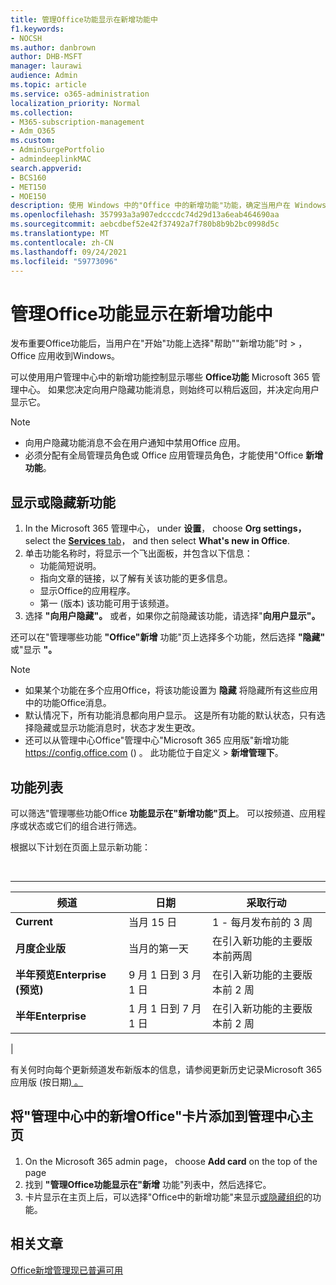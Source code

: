 ```yaml
---
title: 管理Office功能显示在新增功能中
f1.keywords:
- NOCSH
ms.author: danbrown
author: DHB-MSFT
manager: laurawi
audience: Admin
ms.topic: article
ms.service: o365-administration
localization_priority: Normal
ms.collection:
- M365-subscription-management
- Adm_O365
ms.custom:
- AdminSurgePortfolio
- admindeeplinkMAC
search.appverid:
- BCS160
- MET150
- MOE150
description: 使用 Windows 中的"Office 中的新增功能"功能，确定当用户在 Windows 上的 > 中选择"帮助""> Office 应用 新增功能"时要显示或隐藏的Microsoft 365 管理中心。 Office
ms.openlocfilehash: 357993a3a907edcccdc74d29d13a6eab464690aa
ms.sourcegitcommit: aebcdbef52e42f37492a7f780b8b9b2bc0998d5c
ms.translationtype: MT
ms.contentlocale: zh-CN
ms.lasthandoff: 09/24/2021
ms.locfileid: "59773096"
---
```

# <a name="manage-which-office-features-appear-in-whats-new"></a>管理Office功能显示在新增功能中

发布重要Office功能后，当用户在"开始"功能上选择"帮助""新增功能"时 \> ，Office 应用收到Windows。

可以使用用户管理中心中的新增功能控制显示哪些 **Office功能** Microsoft 365 管理中心。 如果您决定向用户隐藏功能消息，则始终可以稍后返回，并决定向用户显示它。

> [!NOTE]
>
> - 向用户隐藏功能消息不会在用户通知中禁用Office 应用。
> - 必须分配有全局管理员角色或 Office 应用管理员角色，才能使用"Office **新增功能**。

## <a name="show-or-hide-new-features"></a>显示或隐藏新功能

1. In the Microsoft 365 管理中心， under **设置**， choose **Org settings，** select the <a href="https://go.microsoft.com/fwlink/p/?linkid=2053743" target="_blank"> **Services** tab</a>， and then select **What's new in Office**.
1. 单击功能名称时，将显示一个飞出面板，并包含以下信息：
     - 功能简短说明。
     - 指向文章的链接，以了解有关该功能的更多信息。
     - 显示Office的应用程序。
     - 第一 (版本) 该功能可用于该频道。
1. 选择 **"向用户隐藏"。** 或者，如果你之前隐藏该功能，请选择"**向用户显示"。**

还可以在"管理哪些功能 **"Office"新增** 功能"页上选择多个功能，然后选择 **"隐藏"** 或"显示 **"。**

> [!NOTE]
>
> - 如果某个功能在多个应用Office，将该功能设置为 **隐藏** 将隐藏所有这些应用中的功能Office消息。
> - 默认情况下，所有功能消息都向用户显示。 这是所有功能的默认状态，只有选择隐藏或显示功能消息时，状态才发生更改。
> - 还可以从管理中心Office"管理中心"Microsoft 365 应用版"新增功能 <https://config.office.com> () 。 此功能位于自定义  >  **新增管理下**。

## <a name="list-of-features"></a>功能列表

可以筛选"管理哪些功能Office **功能显示在"新增功能"页上**。 可以按频道、应用程序或状态或它们的组合进行筛选。

根据以下计划在页面上显示新功能：

<br>

****

|频道|日期|采取行动|
|---|---|---|
|**Current**|当月 15 日|1 - 每月发布前的 3 周|
|**月度企业版**|当月的第一天|在引入新功能的主要版本前两周|
|**半年预览Enterprise (预览)**|9 月 1 日到 3 月 1 日| 在引入新功能的主要版本前 2 周|
|**半年Enterprise**|1 月 1 日到 7 月 1 日| 在引入新功能的主要版本前 2 周|
|

有关何时向每个更新频道发布新版本的信息，请参阅更新历史记录Microsoft 365 应用版 (按日期[) 。 ](/officeupdates/update-history-microsoft365-apps-by-date)

## <a name="add-the-whats-new-in-office-card-to-the-admin-center-home-page"></a>将"管理中心中的新增Office"卡片添加到管理中心主页

1. On the Microsoft 365 admin page， choose **Add card** on the top of the page
2. 找到 **"管理Office功能显示在"新增** 功能"列表中，然后选择它。
3. 卡片显示在主页上后，可以选择"Office中的新增功能"来显示[或隐藏组织](#show-or-hide-new-features)的功能。

## <a name="related-articles"></a>相关文章

[Office新增管理现已普遍可用](https://techcommunity.microsoft.com/t5/microsoft-365-blog/office-what-s-new-management-is-now-generally-available/ba-p/1179954)
